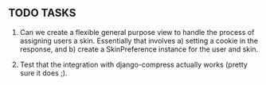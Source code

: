 
## TODO TASKS

1.  Can we create a flexible general purpose view to
    handle the process of assigning users a skin.
    Essentially that involves a) setting a cookie in
    the response, and b) create a SkinPreference instance
    for the user and skin.

2.  Test that the integration with django-compress
    actually works (pretty sure it does ;).
